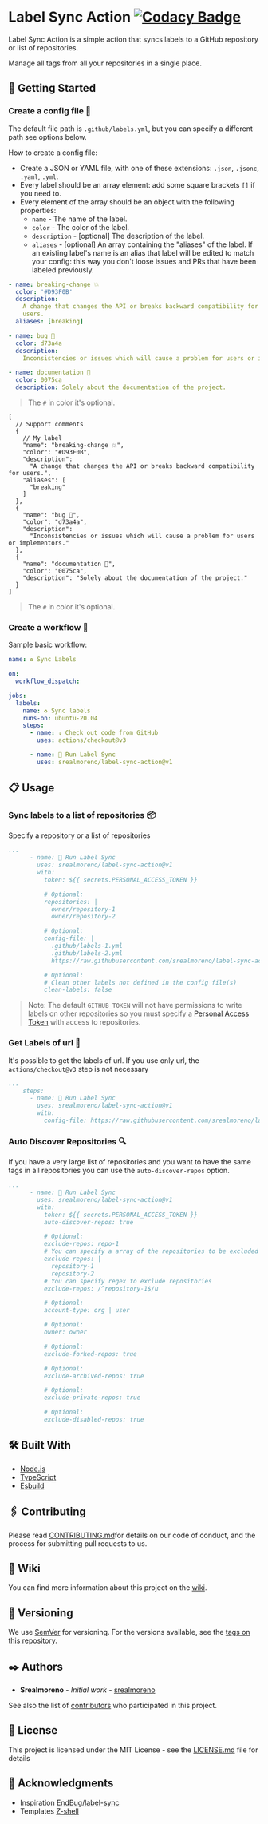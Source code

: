 [tags]:        https://github.com/srealmoreno/label-sync-action/tags
[wiki]:        https://github.com/srealmoreno/label-sync-action/wiki
[contributors]:https://github.com/srealmoreno/label-sync-action/graphs/contributors
[Personal Access Token]: https://github.com/settings/tokens/new

# Label Sync Action [![Codacy Badge](https://app.codacy.com/project/badge/Grade/2e47ea97e1e546afab645674825e0122)](https://www.codacy.com/gh/srealmoreno/label-sync-action/dashboard?utm_source=github.com&amp;utm_medium=referral&amp;utm_content=srealmoreno/label-sync-action&amp;utm_campaign=Badge_Grade)

Label Sync Action is a simple action that syncs labels to a GitHub repository or
list of repositories.

Manage all tags from all your repositories in a single place.

## 🚀 Getting Started

### Create a config file 📝

The default file path is `.github/labels.yml`, but you can specify a different path
see options below.

How to create a config file:

- Create a JSON or YAML file, with one of these extensions: `.json`, `.jsonc`, `.yaml`,
  `.yml`.
- Every label should be an array element: add some square brackets `[]` if you need
  to.
- Every element of the array should be an object with the following properties:
  - `name` - The name of the label.
  - `color` - The color of the label.
  - `description` - [optional] The description of the label.
  - `aliases` - [optional] An array containing the "aliases" of the label. If an
    existing label's name is an alias that label will be edited to match your config:
    this way you don't loose issues and PRs that have been labeled previously.

```yaml
- name: breaking-change 💥
  color: '#D93F0B'
  description:
    A change that changes the API or breaks backward compatibility for
    users.
  aliases: [breaking]

- name: bug 🐞
  color: d73a4a
  description:
    Inconsistencies or issues which will cause a problem for users or implementors.

- name: documentation 📝
  color: 0075ca
  description: Solely about the documentation of the project.
```

> The `#` in color it's optional.

```jsonc
[
  // Support comments
  {
    // My label
    "name": "breaking-change 💥",
    "color": "#D93F0B",
    "description":
      "A change that changes the API or breaks backward compatibility for users.",
    "aliases": [
      "breaking"
    ]
  },
  {
    "name": "bug 🐞",
    "color": "d73a4a",
    "description":
      "Inconsistencies or issues which will cause a problem for users or implementors."
  },
  {
    "name": "documentation 📝",
    "color": "0075ca",
    "description": "Solely about the documentation of the project."
  }
]
```

> The `#` in color it's optional.

### Create a workflow 📝

Sample basic workflow:

```yaml
name: ♻️ Sync Labels

on:
  workflow_dispatch:

jobs:
  labels:
    name: ♻️ Sync labels
    runs-on: ubuntu-20.04
    steps:
      - name: ⤵️ Check out code from GitHub
        uses: actions/checkout@v3

      - name: 🚀 Run Label Sync
        uses: srealmoreno/label-sync-action@v1
```

## 📋 Usage

### Sync labels to a list of repositories 📦

Specify a repository or a list of repositories

```yaml
...
      - name: 🚀 Run Label Sync
        uses: srealmoreno/label-sync-action@v1
        with:
          token: ${{ secrets.PERSONAL_ACCESS_TOKEN }}

          # Optional:
          repositories: |
            owner/repository-1
            owner/repository-2

          # Optional:
          config-file: |
            .github/labels-1.yml
            .github/labels-2.yml
            https://raw.githubusercontent.com/srealmoreno/label-sync-action/main/.github/labels/labels.yml

          # Optional:
          # Clean other labels not defined in the config file(s)
          clean-labels: false
```

> Note: The default `GITHUB_TOKEN` will not have permissions to
> write labels on other repositories so you must specify a [Personal Access Token]
> with access to repositories.

### Get Labels of url 🔗

It's possible to get the labels of url.
If you use only url, the `actions/checkout@v3` step is not necessary

```yaml
...
    steps:
      - name: 🚀 Run Label Sync
        uses: srealmoreno/label-sync-action@v1
        with:
          config-file: https://raw.githubusercontent.com/srealmoreno/label-sync-action/main/.github/labels/labels.yml
```

### Auto Discover Repositories 🔍

If you have a very large list of repositories and you want to have the same
tags in all repositories you can use the `auto-discover-repos` option.

```yaml
...
      - name: 🚀 Run Label Sync
        uses: srealmoreno/label-sync-action@v1
        with:
          token: ${{ secrets.PERSONAL_ACCESS_TOKEN }}
          auto-discover-repos: true

          # Optional:
          exclude-repos: repo-1
          # You can specify a array of the repositories to be excluded
          exclude-repos: |
            repository-1
            repository-2
          # You can specify regex to exclude repositories
          exclude-repos: /^repository-1$/u

          # Optional:
          account-type: org | user

          # Optional:
          owner: owner

          # Optional:
          exclude-forked-repos: true

          # Optional:
          exclude-archived-repos: true

          # Optional:
          exclude-private-repos: true

          # Optional:
          exclude-disabled-repos: true
```

## 🛠️ Built With

- [Node.js](https://nodejs.org)
- [TypeScript](https://www.typescriptlang.org)
- [Esbuild](https://esbuild.org)

## 🖇️ Contributing

Please read [CONTRIBUTING.md](CONTRIBUTING.md)for details on our code of conduct,
and the process for submitting pull requests to us.

## 📖 Wiki

You can find more information about this project on the [wiki][wiki].

## 📌 Versioning

We use [SemVer](http://semver.org/) for versioning. For the versions available,
see the [tags on this repository][tags].

## ✒️ Authors

- **Srealmoreno** - *Initial work* - [srealmoreno](https://github.com/srealmoreno)

See also the list of [contributors][contributors] who participated in this project.

## 📄 License

This project is licensed under the MIT License - see the [LICENSE.md](LICENSE.md)
file for details

## 🎁 Acknowledgments

- Inspiration [EndBug/label-sync](https://github.com/EndBug/label-sync)
- Templates [Z-shell](https://github.com/z-shell)
